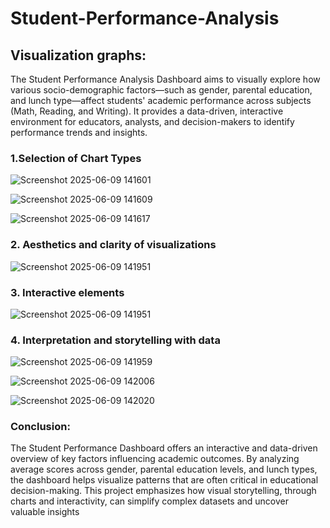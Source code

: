 # Student-Performance-Analysis

## Visualization graphs:
The Student Performance Analysis Dashboard aims to visually explore how various socio-demographic factors—such as gender, parental education, and lunch type—affect students' academic performance across subjects (Math, Reading, and Writing). It provides a data-driven, interactive environment for educators, analysts, and decision-makers to identify performance trends and insights.

### 1.Selection of Chart Types

![Screenshot 2025-06-09 141601](https://github.com/user-attachments/assets/d015724c-b825-4a4c-a461-3687181df5c7)

![Screenshot 2025-06-09 141609](https://github.com/user-attachments/assets/a9e60951-acc5-4953-bdde-b58aaa6ec14d)

![Screenshot 2025-06-09 141617](https://github.com/user-attachments/assets/6c146f12-3620-4dab-bc6c-a169b4f886fe)

### 2. Aesthetics and clarity of visualizations

![Screenshot 2025-06-09 141951](https://github.com/user-attachments/assets/d9afadea-eea1-4a0b-b015-1b9f9fca55b0)

### 3. Interactive elements

![Screenshot 2025-06-09 141951](https://github.com/user-attachments/assets/b15364f0-647b-415a-8a52-44ddaeb51274)

### 4. Interpretation and storytelling with data

![Screenshot 2025-06-09 141959](https://github.com/user-attachments/assets/47d58ba4-73f7-4147-9cb0-29bbd4b8b256)

![Screenshot 2025-06-09 142006](https://github.com/user-attachments/assets/c06ee409-3f19-4bf9-9b13-8ff49132966c)

![Screenshot 2025-06-09 142020](https://github.com/user-attachments/assets/6de9f4c1-78a6-4b0c-ae9b-0b81bdedaa06)

### Conclusion:
The Student Performance Dashboard offers an interactive and data-driven overview of key factors influencing academic outcomes. By analyzing average scores across gender, parental education levels, and lunch types, the dashboard helps visualize patterns that are often critical in educational decision-making. This project emphasizes how visual storytelling, through charts and interactivity, can simplify complex datasets and uncover valuable insights
